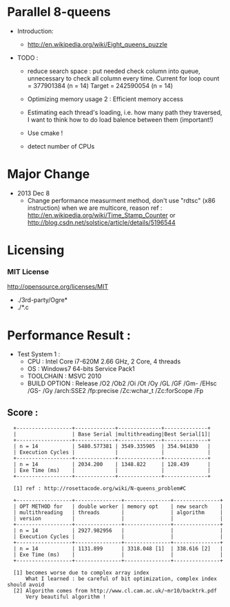 # Parallel 8-queens

* Introduction:
    * http://en.wikipedia.org/wiki/Eight_queens_puzzle

* TODO :
    * reduce search space :
      put needed check column into queue, unnecessary to check all column every
      time.
      Current for loop count = 377901384 (n = 14)
      Target = 242590054 (n = 14)


    * Optimizing memory usage 2 : Efficient memory access

    * Estimating each thread's loading, i.e. how many path they traversed, I
      want to think how to do load balence between them
      (important!)

    * Use cmake !
    * detect number of CPUs

# Major Change
* 2013 Dec 8
    * Change performance measurment method, don't use "rdtsc" (x86 instruction)
      when we are multicore, reason ref :
      http://en.wikipedia.org/wiki/Time_Stamp_Counter
      or
      http://blog.csdn.net/solstice/article/details/5196544

# Licensing

### MIT License
http://opensource.org/licenses/MIT
* ./3rd-party/Ogre*
* ./*.c

# Performance Result :

* Test System 1 :
    * CPU : Intel Core i7-620M 2.66 GHz, 2 Core, 4 threads
    * OS : Windows7 64-bits Service Pack1
    * TOOLCHAIN : MSVC 2010
    * BUILD OPTION :
        Release /O2 /Ob2 /Oi /Ot /Oy /GL /GF /Gm- /EHsc /GS- /Gy /arch:SSE2
        /fp:precise /Zc:wchar_t /Zc:forScope /Fp

## Score :

      +------------------+-------------+--------------+--------------+
      |                  | Base Serial |multithreading|Best Serial[1]|
      +------------------+-------------+--------------+--------------+
      | n = 14           | 5480.577381 | 3549.335905  | 354.941830   |
      | Execution Cycles |             |              |              |
      +------------------+-------------+--------------+--------------+
      | n = 14           | 2034.200    | 1348.822     | 128.439      |
      | Exe Time (ms)    |             |              |              |
      +------------------+-------------+--------------+--------------+

      [1] ref : http://rosettacode.org/wiki/N-queens_problem#C

      +------------------+---------------+---------------+---------------+
      | OPT METHOD for   | double worker | memory opt    | new search    |
      | multithreading   | threads       |               | algorithm     |
      | version          |               |               |               |
      +------------------+---------------+---------------+---------------+
      | n = 14           | 2927.982956   |               |               |
      | Execution Cycles |               |               |               |
      +------------------+---------------+---------------+---------------+
      | n = 14           | 1131.899      | 3318.048 [1]  | 338.616 [2]   |
      | Exe Time (ms)    |               |               |               |
      +------------------+---------------+---------------+---------------+

      [1] becomes worse due to complex array index
          What I learned : be careful of bit optimization, complex index should avoid
      [2] Algorithm comes from http://www.cl.cam.ac.uk/~mr10/backtrk.pdf
          Very beautiful algorithm !
